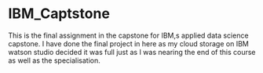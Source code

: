 # IBM_Captstone
This is the final assignment in the capstone for IBM,s applied data science capstone.
I have done the final project in here as my cloud storage on IBM watson studio decided it was full just as I was nearing the end of this course as well as the specialisation.
